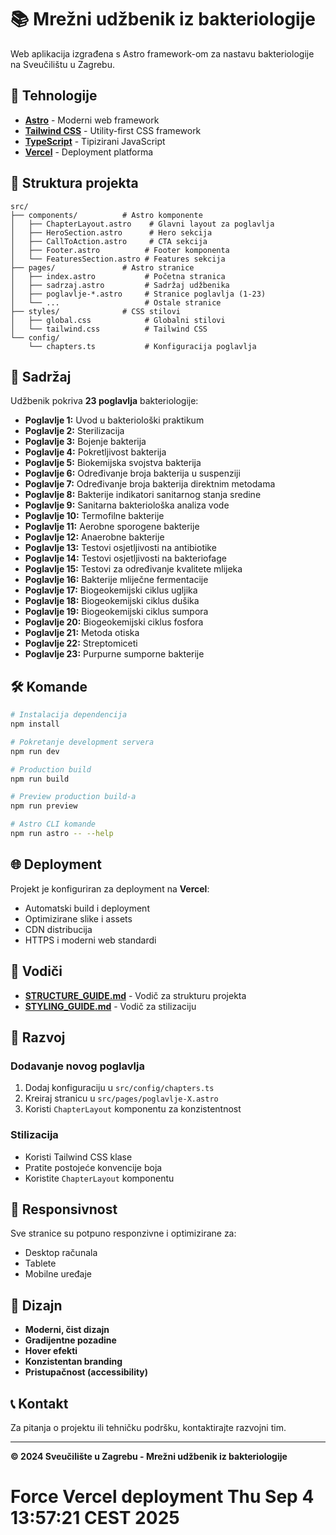 # 📚 Mrežni udžbenik iz bakteriologije

Web aplikacija izgrađena s Astro framework-om za nastavu bakteriologije na Sveučilištu u Zagrebu.

## 🚀 Tehnologije

- **[Astro](https://astro.build/)** - Moderni web framework
- **[Tailwind CSS](https://tailwindcss.com/)** - Utility-first CSS framework
- **[TypeScript](https://www.typescriptlang.org/)** - Tipizirani JavaScript
- **[Vercel](https://vercel.com/)** - Deployment platforma

## 📁 Struktura projekta

```
src/
├── components/          # Astro komponente
│   ├── ChapterLayout.astro    # Glavni layout za poglavlja
│   ├── HeroSection.astro      # Hero sekcija
│   ├── CallToAction.astro     # CTA sekcija
│   ├── Footer.astro          # Footer komponenta
│   └── FeaturesSection.astro # Features sekcija
├── pages/               # Astro stranice
│   ├── index.astro           # Početna stranica
│   ├── sadrzaj.astro         # Sadržaj udžbenika
│   ├── poglavlje-*.astro     # Stranice poglavlja (1-23)
│   └── ...                   # Ostale stranice
├── styles/              # CSS stilovi
│   ├── global.css            # Globalni stilovi
│   └── tailwind.css          # Tailwind CSS
└── config/
    └── chapters.ts           # Konfiguracija poglavlja
```

## 🎯 Sadržaj

Udžbenik pokriva **23 poglavlja** bakteriologije:

- **Poglavlje 1:** Uvod u bakteriološki praktikum
- **Poglavlje 2:** Sterilizacija
- **Poglavlje 3:** Bojenje bakterija
- **Poglavlje 4:** Pokretljivost bakterija
- **Poglavlje 5:** Biokemijska svojstva bakterija
- **Poglavlje 6:** Određivanje broja bakterija u suspenziji
- **Poglavlje 7:** Određivanje broja bakterija direktnim metodama
- **Poglavlje 8:** Bakterije indikatori sanitarnog stanja sredine
- **Poglavlje 9:** Sanitarna bakteriološka analiza vode
- **Poglavlje 10:** Termofilne bakterije
- **Poglavlje 11:** Aerobne sporogene bakterije
- **Poglavlje 12:** Anaerobne bakterije
- **Poglavlje 13:** Testovi osjetljivosti na antibiotike
- **Poglavlje 14:** Testovi osjetljivosti na bakteriofage
- **Poglavlje 15:** Testovi za određivanje kvalitete mlijeka
- **Poglavlje 16:** Bakterije mliječne fermentacije
- **Poglavlje 17:** Biogeokemijski ciklus ugljika
- **Poglavlje 18:** Biogeokemijski ciklus dušika
- **Poglavlje 19:** Biogeokemijski ciklus sumpora
- **Poglavlje 20:** Biogeokemijski ciklus fosfora
- **Poglavlje 21:** Metoda otiska
- **Poglavlje 22:** Streptomiceti
- **Poglavlje 23:** Purpurne sumporne bakterije

## 🛠️ Komande

```bash
# Instalacija dependencija
npm install

# Pokretanje development servera
npm run dev

# Production build
npm run build

# Preview production build-a
npm run preview

# Astro CLI komande
npm run astro -- --help
```

## 🌐 Deployment

Projekt je konfiguriran za deployment na **Vercel**:

- Automatski build i deployment
- Optimizirane slike i assets
- CDN distribucija
- HTTPS i moderni web standardi

## 📖 Vodiči

- **[STRUCTURE_GUIDE.md](./STRUCTURE_GUIDE.md)** - Vodič za strukturu projekta
- **[STYLING_GUIDE.md](./STYLING_GUIDE.md)** - Vodič za stilizaciju

## 🔧 Razvoj

### Dodavanje novog poglavlja

1. Dodaj konfiguraciju u `src/config/chapters.ts`
2. Kreiraj stranicu u `src/pages/poglavlje-X.astro`
3. Koristi `ChapterLayout` komponentu za konzistentnost

### Stilizacija

- Koristi Tailwind CSS klase
- Pratite postojeće konvencije boja
- Koristite `ChapterLayout` komponentu

## 📱 Responsivnost

Sve stranice su potpuno responzivne i optimizirane za:
- Desktop računala
- Tablete
- Mobilne uređaje

## 🎨 Dizajn

- **Moderni, čist dizajn**
- **Gradijentne pozadine**
- **Hover efekti**
- **Konzistentan branding**
- **Pristupačnost (accessibility)**

## 📞 Kontakt

Za pitanja o projektu ili tehničku podršku, kontaktirajte razvojni tim.

---

**© 2024 Sveučilište u Zagrebu - Mrežni udžbenik iz bakteriologije**
# Force Vercel deployment Thu Sep  4 13:57:21 CEST 2025

